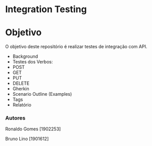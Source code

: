 # Integration Testing

# Objetivo

O objetivo deste repositório é realizar testes de integração com API.

- Background
- Testes dos Verbos:
- POST
- GET
- PUT
- DELETE
- Gherkin
- Scenario Outline (Examples)
- Tags
- Relatório

### Autores

Ronaldo Gomes [1902253]

Bruno Lino [1901612]

